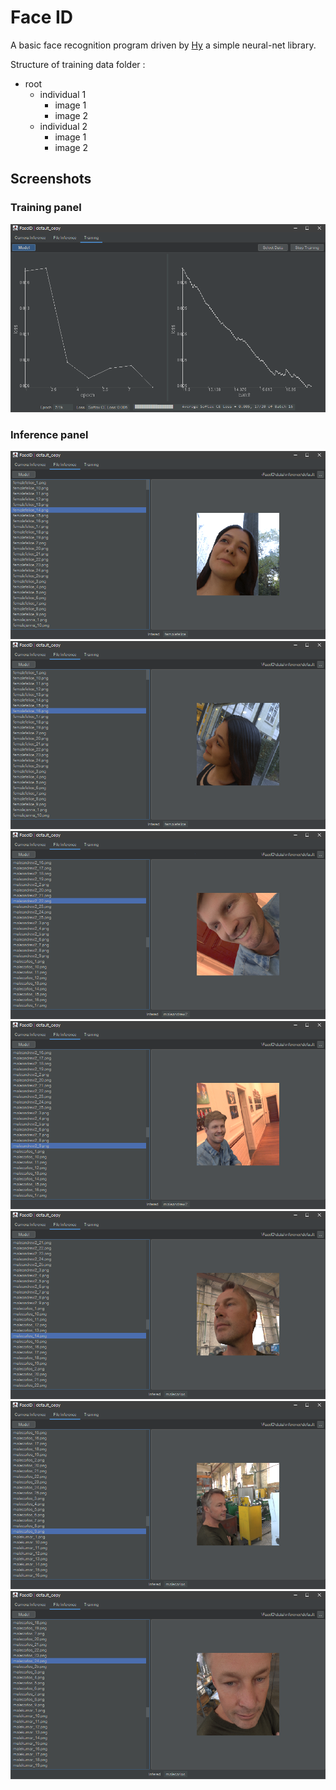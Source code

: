 # Face ID
A basic face recognition program driven by [Hy](https://github.com/Brannigan123/Hy) a simple neural-net library.

Structure of training data folder :
- root
	- individual 1
		- image 1
		- image 2
	- individual 2
		- image 1
		- image 2

## Screenshots

### Training panel
![Training Graph](https://github.com/Brannigan123/FaceID/blob/master/images/Training.PNG)

### Inference panel
![Alice image 1 inference](https://github.com/Brannigan123/FaceID/blob/master/images/Alice.PNG)
![Alice image 2 inference](https://github.com/Brannigan123/FaceID/blob/master/images/Alice%202.PNG)
![Andrew image 1 inference](https://github.com/Brannigan123/FaceID/blob/master/images/andrew1.PNG)
![Andrew image 1 inference](https://github.com/Brannigan123/FaceID/blob/master/images/andrew2.PNG)
![Carlos image 1 inference](https://github.com/Brannigan123/FaceID/blob/master/images/Carlos%201.PNG)
![Carlos image 2 inference](https://github.com/Brannigan123/FaceID/blob/master/images/Carlos%202.PNG)
![Carlos image 3 inference](https://github.com/Brannigan123/FaceID/blob/master/images/Carlos%203.PNG)